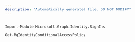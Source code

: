 ```yaml
---
description: "Automatically generated file. DO NOT MODIFY"
---
```


```powershellv1

Import-Module Microsoft.Graph.Identity.SignIns

Get-MgIdentityConditionalAccessPolicy

```